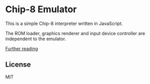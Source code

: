 Chip-8 Emulator
======================

This is a simple Chip-8 interpreter written in JavaScript.

The ROM loader, graphics renderer and input device controller are independent to the emulator.

[Further reading](http://blog.alexanderdickson.com/javascript-chip-8-emulator)

License
-------

MIT
